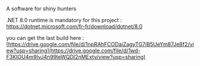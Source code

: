 A software for shiny hunters

.NET 8.0 runtime is mandatory for this project : https://dotnet.microsoft.com/fr-fr/download/dotnet/8.0

you can get the last build here : [https://drive.google.com/file/d/1npRAhFCODaiZagvTG7iB5UeYm87Je8f2/view?usp=sharing](https://drive.google.com/file/d/1wd-F3KIOU4m9lvJ4n99leWQDI2nMExtv/view?usp=sharing)

